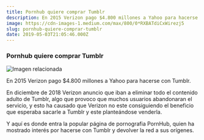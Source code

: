 ```yaml
---
title: Pornhub quiere comprar Tumblr
description: En 2015 Verizon pago $4.800 millones a Yahoo para hacerse con Tumblr.
image: https://cdn-images-1.medium.com/max/800/0*RXBATdiCxWirezj5
slug: pornhub-quiere-comprar-tumblr
date: 2019-05-03T21:05:46.000Z
---
```


### Pornhub quiere comprar Tumblr

![Imagen relacionada](https://cdn-images-1.medium.com/max/800/0*RXBATdiCxWirezj5)

En 2015 Verizon pago $4.800 millones a Yahoo para hacerse con Tumblr.

En diciembre de 2018 Verizon anuncio que iban a eliminar todo el contenido adulto de Tumblr, algo que provoco que muchos usuarios abandonaran el servicio, y esto ha causado que Verizon no este consiguiendo el beneficio que esperaba sacarle a Tumblr y este planteándose venderla.

Y aquí es donde entra la popular página de pornografia PornHub, quien ha mostrado interés por hacerse con Tumblr y devolver la red a sus orígenes.
